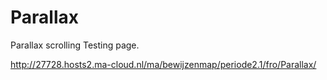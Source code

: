 # Parallax

Parallax scrolling Testing page.

http://27728.hosts2.ma-cloud.nl/ma/bewijzenmap/periode2.1/fro/Parallax/
